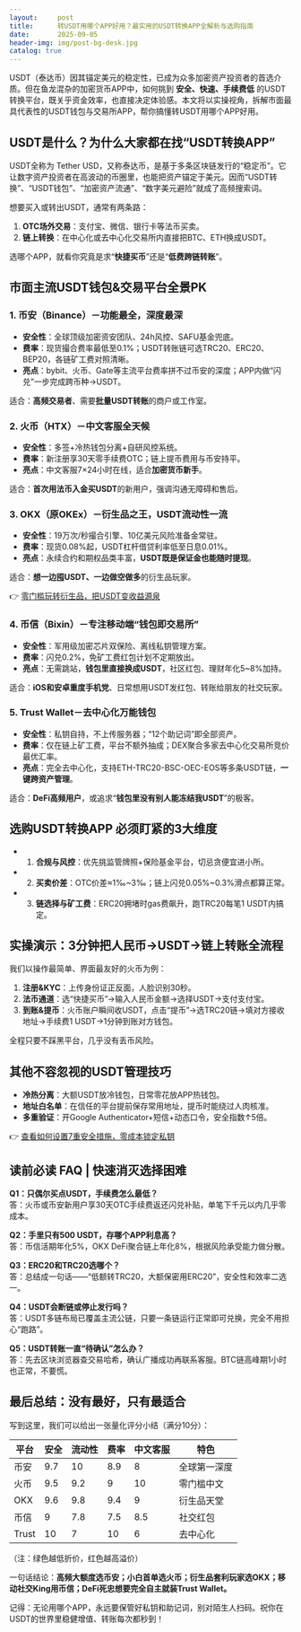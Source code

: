 ```yaml
---
layout:     post
title:      转USDT用哪个APP好用？最实用的USDT转换APP全解析与选购指南
date:       2025-09-05
header-img: img/post-bg-desk.jpg
catalog: true
---
```


USDT（泰达币）因其锚定美元的稳定性，已成为众多加密资产投资者的首选介质。但在鱼龙混杂的加密货币APP中，如何挑到 **安全、快速、手续费低** 的USDT转换平台，既关乎资金效率，也直接决定体验感。本文将以实操视角，拆解市面最具代表性的USDT钱包与交易所APP，帮你搞懂转USDT用哪个APP好用。

## USDT是什么？为什么大家都在找“USDT转换APP”

USDT全称为 Tether USD，又称泰达币，是基于多条区块链发行的“稳定币”。它让数字资产投资者在高波动的币圈里，也能把资产锚定于美元。因而“USDT转换”、“USDT钱包”、“加密资产流通”、“数字美元避险”就成了高频搜索词。

想要买入或转出USDT，通常有两条路：

1. **OTC场外交易**：支付宝、微信、银行卡等法币买卖。
2. **链上转换**：在中心化或去中心化交易所内直接把BTC、ETH换成USDT。

选哪个APP，就看你究竟是求“**快捷买币**”还是“**低费跨链转账**”。

## 市面主流USDT钱包&交易平台全景PK

### 1. 币安（Binance）－功能最全，深度最深

- **安全性**：全球顶级加密资安团队、24h风控、SAFU基金兜底。  
- **费率**：现货撮合费率最低至0.1%；USDT转账链可选TRC20、ERC20、BEP20，各链矿工费对照清晰。  
- **亮点**：bybit、火币、Gate等主流平台费率拼不过币安的深度；APP内做“闪兑”一步完成跨币种→USDT。  

适合：**高频交易者**、需要**批量USDT转账**的商户或工作室。

### 2. 火币（HTX）－中文客服全天候

- **安全性**：多签+冷热钱包分离+自研风控系统。  
- **费率**：新注册享30天零手续费OTC；链上提币费用与币安持平。  
- **亮点**：中文客服7×24小时在线，适合**加密货币新手**。  

适合：**首次用法币入金买USDT**的新用户，强调沟通无障碍和售后。

### 3. OKX（原OKEx）－衍生品之王，USDT流动性一流

- **安全性**：19万次/秒撮合引擎、10亿美元风险准备金常驻。  
- **费率**：现货0.08%起，USDT杠杆借贷利率低至日息0.01%。  
- **亮点**：永续合约和期权品类丰富，**USDT既是保证金也能随时提现**。  

适合：**想一边囤USDT、一边做空做多**的衍生品玩家。

👉 [零门槛玩转衍生品，把USDT变收益源泉](https://okxdog.com/)

### 4. 币信（Bixin）－专注移动端“钱包即交易所”

- **安全性**：军用级加密芯片双保险、离线私钥管理方案。  
- **费率**：闪兑0.2%，免矿工费红包计划不定期放出。  
- **亮点**：无需跳站，**钱包里直接换成USDT**，社区红包、理财年化5~8%加持。  

适合：**iOS和安卓重度手机党**、日常想用USDT发红包、转账给朋友的社交玩家。

### 5. Trust Wallet－去中心化万能钱包

- **安全性**：私钥自持，不上传服务器；“12个助记词”即全部资产。  
- **费率**：仅在链上矿工费，平台不额外抽成；DEX聚合多家去中心化交易所竞价最优汇率。  
- **亮点**：完全去中心化，支持ETH-TRC20-BSC-OEC-EOS等多条USDT链，**一键跨资产管理**。  

适合：**DeFi高频用户**，或追求“**钱包里没有别人能冻结我USDT**”的极客。

## 选购USDT转换APP 必须盯紧的3大维度

- 1. **合规与风控**：优先挑监管牌照+保险基金平台，切忌贪便宜进小所。  
- 2. **买卖价差**：OTC价差≈1‰~3‰；链上闪兑0.05%~0.3%滑点都算正常。  
- 3. **链选择与矿工费**：ERC20拥堵时gas费飙升，跑TRC20每笔1 USDT内搞定。

## 实操演示：3分钟把**人民币→USDT→链上转账**全流程

我们以操作最简单、界面最友好的火币为例：

1. **注册&KYC**：上传身份证正反面，人脸识别30秒。  
2. **法币通道**：选“快捷买币”→输入人民币金额→选择USDT→支付支付宝。  
3. **到账&提币**：火币账户瞬间收USDT，点击“提币”→选TRC20链→填对方接收地址→手续费1 USDT→1分钟到账对方钱包。  

全程只要不踩黑平台，几乎没有丢币风险。

## 其他不容忽视的USDT管理技巧

- **冷热分离**：大额USDT放冷钱包，日常零花放APP热钱包。  
- **地址白名单**：在信任的平台提前保存常用地址，提币时能绕过人肉核准。  
- **多重验证**：开Google Authenticator+短信+动态口令，安全指数↑5倍。  

👉 [查看如何设置7重安全措施，零成本锁定私钥](https://okxdog.com/)

## 读前必读 FAQ | 快速消灭选择困难

**Q1：只偶尔买点USDT，手续费怎么最低？**  
答：火币或币安新用户享30天OTC手续费返还闪兑补贴，单笔下千元以内几乎零成本。

**Q2：手里只有500 USDT，存哪个APP利息高？**  
答：币信活期年化5%，OKX DeFi聚合链上年化8%，根据风险承受能力做分散。

**Q3：ERC20和TRC20选哪个？**  
答：总结成一句话——“低额转TRC20，大额保密用ERC20”，安全性和效率二选一。

**Q4：USDT会断链或停止发行吗？**  
答：USDT多链布局已覆盖主流公链，只要一条链运行正常即可兑换，完全不用担心“跑路”。

**Q5：USDT转账一直“待确认”怎么办？**  
答：先去区块浏览器查交易哈希，确认广播成功再联系客服。BTC链高峰期1小时也正常，不要慌。

## 最后总结：没有最好，只有最适合

写到这里，我们可以给出一张量化评分小结（满分10分）：

| 平台 | 安全 | 流动性 | 费率 | 中文客服 | 特色 |
|---|---|---|---|---|---|
币安 | 9.7 | 10 | 8.9 | 8 | 全球第一深度 |
火币 | 9.5 | 9.2 | 9 | 10 | 零门槛中文 |
OKX | 9.6 | 9.8 | 9.4 | 9 | 衍生品天堂 |
币信 | 9 | 7.8 | 7.5 | 8.5 | 社交红包 |
Trust | 10 | 7 | 10 | 6 | 去中心化 |

（注：绿色越低折价，红色越高溢价）

一句话结论：**高频大额度选币安；小白首单选火币；衍生品套利玩家选OKX；移动社交King用币信；DeFi死忠想要完全自主就装Trust Wallet。**

记得：无论用哪个APP，永远要保管好私钥和助记词，别对陌生人扫码。祝你在USDT的世界里稳健增值、转账每次都秒到！